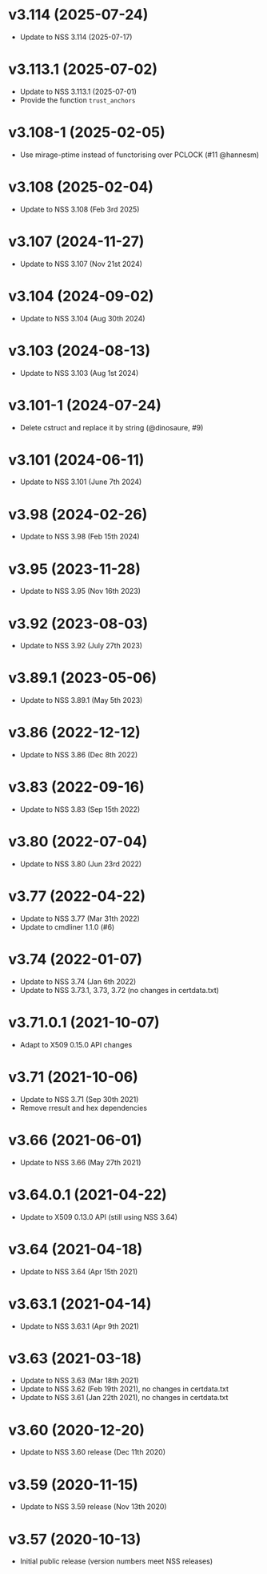 # v3.114 (2025-07-24)

* Update to NSS 3.114 (2025-07-17)

# v3.113.1 (2025-07-02)

* Update to NSS 3.113.1 (2025-07-01)
* Provide the function `trust_anchors`

# v3.108-1 (2025-02-05)

* Use mirage-ptime instead of functorising over PCLOCK (#11 @hannesm)

# v3.108 (2025-02-04)

* Update to NSS 3.108 (Feb 3rd 2025)

# v3.107 (2024-11-27)

* Update to NSS 3.107 (Nov 21st 2024)

# v3.104 (2024-09-02)

* Update to NSS 3.104 (Aug 30th 2024)

# v3.103 (2024-08-13)

* Update to NSS 3.103 (Aug 1st 2024)

# v3.101-1 (2024-07-24)

* Delete cstruct and replace it by string (@dinosaure, #9)

# v3.101 (2024-06-11)

* Update to NSS 3.101 (June 7th 2024)

# v3.98 (2024-02-26)

* Update to NSS 3.98 (Feb 15th 2024)

# v3.95 (2023-11-28)

* Update to NSS 3.95 (Nov 16th 2023)

# v3.92 (2023-08-03)

* Update to NSS 3.92 (July 27th 2023)

# v3.89.1 (2023-05-06)

* Update to NSS 3.89.1 (May 5th 2023)

# v3.86 (2022-12-12)

* Update to NSS 3.86 (Dec 8th 2022)

# v3.83 (2022-09-16)

* Update to NSS 3.83 (Sep 15th 2022)

# v3.80 (2022-07-04)

* Update to NSS 3.80 (Jun 23rd 2022)

# v3.77 (2022-04-22)

* Update to NSS 3.77 (Mar 31th 2022)
* Update to cmdliner 1.1.0 (#6)

# v3.74 (2022-01-07)

* Update to NSS 3.74 (Jan 6th 2022)
* Update to NSS 3.73.1, 3.73, 3.72 (no changes in certdata.txt)

# v3.71.0.1 (2021-10-07)

* Adapt to X509 0.15.0 API changes

# v3.71 (2021-10-06)

* Update to NSS 3.71 (Sep 30th 2021)
* Remove rresult and hex dependencies

# v3.66 (2021-06-01)

* Update to NSS 3.66 (May 27th 2021)

# v3.64.0.1 (2021-04-22)

* Update to X509 0.13.0 API (still using NSS 3.64)

# v3.64 (2021-04-18)

* Update to NSS 3.64 (Apr 15th 2021)

# v3.63.1 (2021-04-14)

* Update to NSS 3.63.1 (Apr 9th 2021)

# v3.63 (2021-03-18)

* Update to NSS 3.63 (Mar 18th 2021)
* Update to NSS 3.62 (Feb 19th 2021), no changes in certdata.txt
* Update to NSS 3.61 (Jan 22th 2021), no changes in certdata.txt

# v3.60 (2020-12-20)

* Update to NSS 3.60 release (Dec 11th 2020)

# v3.59 (2020-11-15)

* Update to NSS 3.59 release (Nov 13th 2020)

# v3.57 (2020-10-13)

* Initial public release (version numbers meet NSS releases)
